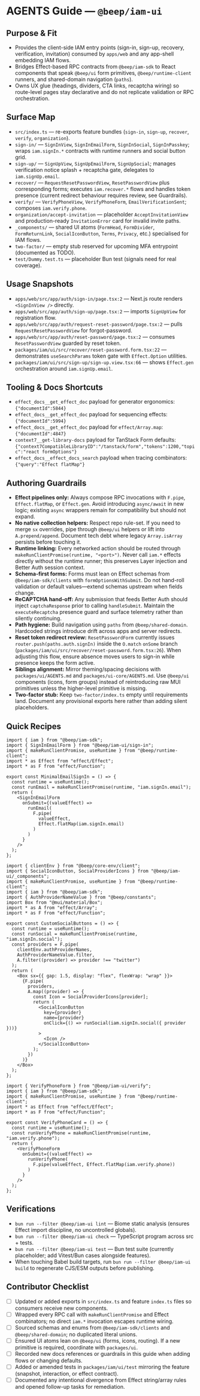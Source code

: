# AGENTS Guide — `@beep/iam-ui`

## Purpose & Fit
- Provides the client-side IAM entry points (sign-in, sign-up, recovery, verification, invitation) consumed by `apps/web` and any app-shell embedding IAM flows.
- Bridges Effect-based RPC contracts from `@beep/iam-sdk` to React components that speak `@beep/ui` form primitives, `@beep/runtime-client` runners, and shared-domain navigation (`paths`).
- Owns UX glue (headings, dividers, CTA links, recaptcha wiring) so route-level pages stay declarative and do not replicate validation or RPC orchestration.

## Surface Map
- `src/index.ts` — re-exports feature bundles (`sign-in`, `sign-up`, `recover`, `verify`, `organization`).
- `sign-in/` — `SignInView`, `SignInEmailForm`, `SignInSocial`, `SignInPasskey`; wraps `iam.signIn.*` contracts with runtime runners and social button grid.
- `sign-up/` — `SignUpView`, `SignUpEmailForm`, `SignUpSocial`; manages verification notice splash + recaptcha gate, delegates to `iam.signUp.email`.
- `recover/` — `RequestResetPasswordView`, `ResetPasswordView` plus corresponding forms; executes `iam.recover.*` flows and handles token presence (current redirect behaviour requires review, see Guardrails).
- `verify/` — `VerifyPhoneView`, `VerifyPhoneForm`, `EmailVerificationSent`; composes `iam.verify.phone`.
- `organization/accept-invitation` — placeholder `AcceptInvitationView` and production-ready `InvitationError` card for invalid invite paths.
- `_components/` — shared UI atoms (`FormHead`, `FormDivider`, `FormReturnLink`, `SocialIconButton`, `Terms`, `Privacy`, etc.) specialised for IAM flows.
- `two-factor/` — empty stub reserved for upcoming MFA entrypoint (documented as TODO).
- `test/Dummy.test.ts` — placeholder Bun test (signals need for real coverage).

## Usage Snapshots
- `apps/web/src/app/auth/sign-in/page.tsx:2` — Next.js route renders `<SignInView />` directly.
- `apps/web/src/app/auth/sign-up/page.tsx:2` — imports `SignUpView` for registration flow.
- `apps/web/src/app/auth/request-reset-password/page.tsx:2` — pulls `RequestResetPasswordView` for forgot-password.
- `apps/web/src/app/auth/reset-password/page.tsx:2` — consumes `ResetPasswordView` guarded by reset token.
- `packages/iam/ui/src/recover/reset-password.form.tsx:22` — demonstrates `useSearchParams` token gate with `Effect.Option` utilities.
- `packages/iam/ui/src/sign-up/sign-up.view.tsx:66` — shows `Effect.gen` orchestration around `iam.signUp.email`.

## Tooling & Docs Shortcuts
- `effect_docs__get_effect_doc` payload for generator ergonomics: `{"documentId":5844}`
- `effect_docs__get_effect_doc` payload for sequencing effects: `{"documentId":5994}`
- `effect_docs__get_effect_doc` payload for `effect/Array.map`: `{"documentId":4847}`
- `context7__get-library-docs` payload for TanStack Form defaults: `{"context7CompatibleLibraryID":"/tanstack/form","tokens":1200,"topic":"react formOptions"}`
- `effect_docs__effect_docs_search` payload when tracing combinators: `{"query":"Effect flatMap"}`

## Authoring Guardrails
- **Effect pipelines only:** Always compose RPC invocations with `F.pipe`, `Effect.flatMap`, or `Effect.gen`. Avoid introducing `async/await` in new logic; existing `async` wrappers remain for compatibility but should not expand.
- **No native collection helpers:** Respect repo rule-set. If you need to merge `sx` overrides, pipe through `@beep/ui` helpers or lift into `A.prepend/append`. Document tech debt where legacy `Array.isArray` persists before touching it.
- **Runtime linking:** Every networked action should be routed through `makeRunClientPromise(runtime, "<port>")`. Never call `iam.*` effects directly without the runtime runner; this preserves Layer injection and Better Auth session context.
- **Schema-first forms:** Forms must lean on Effect schemas from `@beep/iam-sdk/clients` with `formOptionsWithSubmit`. Do not hand-roll validation or default values—extend schemas upstream when fields change.
- **ReCAPTCHA hand-off:** Any submission that feeds Better Auth should inject `captchaResponse` prior to calling `handleSubmit`. Maintain the `executeRecaptcha` presence guard and surface telemetry rather than silently continuing.
- **Path hygiene:** Build navigation using `paths` from `@beep/shared-domain`. Hardcoded strings introduce drift across apps and server redirects.
- **Reset token redirect review:** `ResetPasswordForm` currently issues `router.push(paths.auth.signIn)` inside the `O.match` `onSome` branch (`packages/iam/ui/src/recover/reset-password.form.tsx:26`). When adjusting this flow, ensure absence moves users to sign-in while presence keeps the form active.
- **Siblings alignment:** Mirror theming/spacing decisions with `packages/ui/AGENTS.md` and `packages/ui-core/AGENTS.md`. Use `@beep/ui` components (icons, form groups) instead of reintroducing raw MUI primitives unless the higher-level primitive is missing.
- **Two-factor stub:** Keep `two-factor/index.ts` empty until requirements land. Document any provisional exports here rather than adding silent placeholders.

## Quick Recipes
```tsx
import { iam } from "@beep/iam-sdk";
import { SignInEmailForm } from "@beep/iam-ui/sign-in";
import { makeRunClientPromise, useRuntime } from "@beep/runtime-client";
import * as Effect from "effect/Effect";
import * as F from "effect/Function";

export const MinimalEmailSignIn = () => {
  const runtime = useRuntime();
  const runEmail = makeRunClientPromise(runtime, "iam.signIn.email");
  return (
    <SignInEmailForm
      onSubmit={(valueEffect) =>
        runEmail(
          F.pipe(
            valueEffect,
            Effect.flatMap(iam.signIn.email)
          )
        )
      }
    />
  );
};
```

```tsx
import { clientEnv } from "@beep/core-env/client";
import { SocialIconButton, SocialProviderIcons } from "@beep/iam-ui/_components";
import { makeRunClientPromise, useRuntime } from "@beep/runtime-client";
import { iam } from "@beep/iam-sdk";
import { AuthProviderNameValue } from "@beep/constants";
import Box from "@mui/material/Box";
import * as A from "effect/Array";
import * as F from "effect/Function";

export const CustomSocialButtons = () => {
  const runtime = useRuntime();
  const runSocial = makeRunClientPromise(runtime, "iam.signIn.social");
  const providers = F.pipe(
    clientEnv.authProviderNames,
    AuthProviderNameValue.filter,
    A.filter((provider) => provider !== "twitter")
  );
  return (
    <Box sx={{ gap: 1.5, display: "flex", flexWrap: "wrap" }}>
      {F.pipe(
        providers,
        A.map((provider) => {
          const Icon = SocialProviderIcons[provider];
          return (
            <SocialIconButton
              key={provider}
              name={provider}
              onClick={() => runSocial(iam.signIn.social({ provider }))}
            >
              <Icon />
            </SocialIconButton>
          );
        })
      )}
    </Box>
  );
};
```

```tsx
import { VerifyPhoneForm } from "@beep/iam-ui/verify";
import { iam } from "@beep/iam-sdk";
import { makeRunClientPromise, useRuntime } from "@beep/runtime-client";
import * as Effect from "effect/Effect";
import * as F from "effect/Function";

export const VerifyPhoneCard = () => {
  const runtime = useRuntime();
  const runVerifyPhone = makeRunClientPromise(runtime, "iam.verify.phone");
  return (
    <VerifyPhoneForm
      onSubmit={(valueEffect) =>
        runVerifyPhone(
          F.pipe(valueEffect, Effect.flatMap(iam.verify.phone))
        )
      }
    />
  );
};
```

## Verifications
- `bun run --filter @beep/iam-ui lint` — Biome static analysis (ensures Effect import discipline, no uncontrolled globals).
- `bun run --filter @beep/iam-ui check` — TypeScript program across src + tests.
- `bun run --filter @beep/iam-ui test` — Bun test suite (currently placeholder; add Vitest/Bun cases alongside features).
- When touching Babel build targets, run `bun run --filter @beep/iam-ui build` to regenerate CJS/ESM outputs before publishing.

## Contributor Checklist
- [ ] Updated or added exports in `src/index.ts` and feature `index.ts` files so consumers receive new components.
- [ ] Wrapped every RPC call with `makeRunClientPromise` and Effect combinators; no direct `iam.*` invocation escapes runtime wiring.
- [ ] Sourced schemas and enums from `@beep/iam-sdk/clients` and `@beep/shared-domain`; no duplicated literal unions.
- [ ] Ensured UI atoms lean on `@beep/ui` (forms, icons, routing). If a new primitive is required, coordinate with `packages/ui`.
- [ ] Recorded new docs references or guardrails in this guide when adding flows or changing defaults.
- [ ] Added or amended tests in `packages/iam/ui/test` mirroring the feature (snapshot, interaction, or effect contract).
- [ ] Documented any intentional divergence from Effect string/array rules and opened follow-up tasks for remediation.
